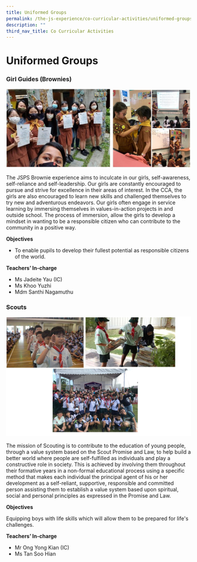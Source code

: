 ```yaml
---
title: Uniformed Groups
permalink: /the-js-experience/co-curricular-activities/uniformed-groups/
description: ""
third_nav_title: Co Curricular Activities
---
```

# **Uniformed Groups**

### Girl Guides (Brownies)

![](/images/girlguides.jpg)

The JSPS Brownie experience aims to inculcate in our girls, self-awareness, self-reliance and self-leadership. Our girls are constantly encouraged to pursue and strive for excellence in their areas of interest. In the CCA, the girls are also encouraged to learn new skills and challenged themselves to try new and adventurous endeavors. Our girls often engage in service learning by immersing themselves in values-in-action projects in and outside school. The process of immersion, allow the girls to develop a mindset in wanting to be a responsible citizen who can contribute to the community in a positive way. 

**Objectives**
* To enable pupils to develop their fullest potential as responsible citizens of the world.

**Teachers’ In-charge**  
* Ms Jadeite Yau (IC)
* Ms Khoo Yuzhi
* Mdm Santhi Nagamuthu

### Scouts

![](/images/scouts.jpg)

The mission of Scouting is to contribute to the education of young people, through a value system based on the Scout Promise and Law, to help build a better world where people are self-fulfilled as individuals and play a constructive role in society. This is achieved by involving them throughout their formative years in a non-formal educational process using a specific method that makes each individual the principal agent of his or her development as a self-reliant, supportive, responsible and committed person assisting them to establish a value system based upon spiritual, social and personal principles as expressed in the Promise and Law.

**Objectives**

Equipping boys with life skills which will allow them to be prepared for life's challenges.

**Teachers’ In-charge**
* Mr Ong Yong Kian (IC)
* Ms Tan Soo Hian